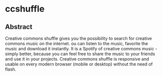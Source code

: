 # ccshuffle
## Abstract
Creative commons shuffle gives you the possibility to search for creative commons music on the internet. 
ou can listen to the music, favorite the music and download it instantly. It is a Spotify of creative commons 
music - simply better, because you can feel free to share the music to your friends and use it in your projects. 
Creative commons shuffle is responsive and usable on every modern browser (mobile or desktop) without the need of flash. 

